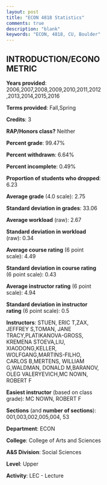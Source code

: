 ```yaml
---
layout: post
title: "ECON 4818 Statistics"
comments: true
description: "blank"
keywords: "ECON, 4818, CU, Boulder"
--- 
```

<head>
<script src="https://ajax.googleapis.com/ajax/libs/jquery/2.1.3/jquery.min.js"></script>
<script src="https://dl.dropboxusercontent.com/s/pc42nxpaw1ea4o9/highcharts.js?dl=0"></script>
<!-- <script src="../assets/js/highcharts.js"></script> -->
<style type="text/css">@font-face {
	font-family: "Bebas Neue";
	src: url(https://www.filehosting.org/file/details/544349/BebasNeue%20Regular.otf) format("opentype");
	}
	h1.Bebas { 
		font-family: "Bebas Neue", Verdana, Tahoma;
	}
</style>
</head>
<body>
	<div id="container" style="float: right; width: 45%; height: 88%; margin-left: 2.5%; margin-right: 2.5%;"></div>
	<script language="JavaScript">
		$(document).ready(function() {
		var chart = {type: 'column'};
		var title = {text: 'Grade Distribution'};
		var xAxis = {categories: ['A','B','C','D','F'],crosshair: true};
		var yAxis = {min: 0,title: {text: 'Percentage'}};
		var tooltip = {headerFormat: '<center><b><span style="font-size:20px">{point.key}</span></b></center>',
		               pointFormat: '<td style="padding:0"><b>{point.y:.1f}%</b></td>',
		               footerFormat: '</table>',shared: true,useHTML: true};
		var plotOptions = {column: {pointPadding: 0.0,borderWidth: 0}};  
		var credits = {enabled: false};var series= [{name: 'Percent',data: [27.27,37.14,28.12,3.09,4.39,]}];
		var json = {};
		json.chart = chart;
		json.title = title;
		json.tooltip = tooltip;
		json.xAxis = xAxis;
		json.yAxis = yAxis;  
		json.series = series;
		json.plotOptions = plotOptions;  
		json.credits = credits;
		$('#container').highcharts(json);
	});
	</script>
</body>
			   
## INTRODUCTION/ECONOMETRIC

**Years provided**: 2006,2007,2008,2009,2010,2011,2012,2013,2014,2015,2016

**Terms provided**: Fall,Spring

**Credits**: 3

**RAP/Honors class?** Neither

**Percent grade**: 99.47%

**Percent withdrawn**: 6.64%

**Percent incomplete**: 0.49%

**Proportion of students who dropped**: 6.23

**Average grade** (4.0 scale): 2.75

**Standard deviation in grades**: 33.06

**Average workload** (raw): 2.67

**Standard deviation in workload** (raw): 0.34

**Average course rating** (6 point scale): 4.49

**Standard deviation in course rating** (6 point scale): 0.43

**Average instructor rating** (6 point scale): 4.94

**Standard deviation in instructor rating** (6 point scale): 0.5

**Instructors**: STUEN, ERIC T,ZAX, JEFFREY S,TOMAN, JANE TRACY,PLATIKANOVA-GROSS, KREMENA STOEVA,LIU, XIAODONG,KELLER, WOLFGANG,MARTINS-FILHO, CARLOS B,MERTENS, WILLIAM G,WALDMAN, DONALD M,BARANOV, OLEG VALERYEVICH,MC NOWN, ROBERT F

**Easiest instructor** (based on class grade): MC NOWN, ROBERT F

**Sections** (and **number of sections**): 001,003,002,005,004, 53

**Department**: ECON

**College**: College of Arts and Sciences

**A&S Division**: Social Sciences

**Level**: Upper

**Activity**: LEC - Lecture